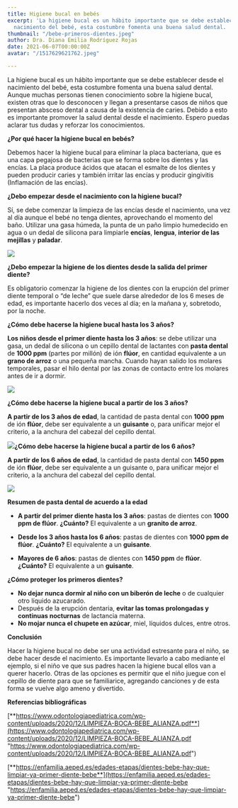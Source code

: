 ```yaml
---
title: Higiene bucal en bebés
excerpt: 'La higiene bucal es un hábito importante que se debe establecer desde el
  nacimiento del bebé, esta costumbre fomenta una buena salud dental. '
thumbnail: "/bebe-primeros-dientes.jpeg"
author: Dra. Diana Emilia Rodríguez Rojas
date: 2021-06-07T00:00:00Z
avatar: "/1517629621762.jpeg"

---
```

La higiene bucal es un hábito importante que se debe establecer desde el nacimiento del bebé, esta costumbre fomenta una buena salud dental. Aunque muchas personas tienen conocimiento sobre la higiene bucal, existen otras que lo desconocen y llegan a presentarse casos de niños que presentan absceso dental a causa de la existencia de caries. Debido a esto es importante promover la salud dental desde el nacimiento. Espero puedas aclarar tus dudas y reforzar los conocimientos.

**¿Por qué hacer la higiene bucal en bebés?**

Debemos hacer la higiene bucal para eliminar la placa bacteriana, que es una capa pegajosa de bacterias que se forma sobre los dientes y las encías. La placa produce ácidos que atacan el esmalte de los dientes y pueden producir caries y también irritar las encías y producir gingivitis (Inflamación de las encías).

**¿Debo empezar desde el nacimiento con la higiene bucal?**

Sí, se debe comenzar la limpieza de las encías desde el nacimiento, una vez al día aunque el bebé no tenga dientes, aprovechando el momento del baño. Utilizar una gasa húmeda, la punta de un paño limpio humedecido en agua o un dedal de silicona para limpiarle **encías**, **lengua**, **interior de las mejillas** y **paladar**.

![](/encias_bebe-1024x682.jpeg)

**¿Debo empezar la higiene de los dientes desde la salida del primer diente?**

Es obligatorio comenzar la higiene de los dientes con la erupción del primer diente temporal o “de leche” que suele darse alrededor de los 6 meses de edad, es importante hacerlo dos veces al día; en la mañana y, sobretodo, por la noche.

**¿Cómo debe hacerse la higiene bucal hasta los 3 años?**

**Los niños desde el primer diente hasta los 3 años**: se debe utilizar una gasa, un dedal de silicona o un cepillo dental de lactantes con **pasta dental** de **1000 ppm** (partes por millón) de ión **flúor**, en cantidad equivalente a un **grano de arroz** o una pequeña mancha. Cuando hayan salido los molares temporales, pasar el hilo dental por las zonas de contacto entre los molares antes de ir a dormir.

![](/unnamed-1.jpeg)

**¿Cómo debe hacerse la higiene bucal a partir de los 3 años?**

**A partir de los 3 años de edad**, la cantidad de pasta dental con **1000 ppm** de ión **flúor**, debe ser equivalente a un **guisante** o, para unificar mejor el criterio, a la anchura del cabezal del cepillo dental.

**![](/img_2870_sin.jpeg)¿Cómo debe hacerse la higiene bucal a partir de los 6 años?**

**A partir de los 6 años de edad**, la cantidad de pasta dental con **1450 ppm** de ión **flúor**, debe ser equivalente a un guisante o, para unificar mejor el criterio, a la anchura del cabezal del cepillo dental.

![](/higiene-bucodental-cuidar-los-dientes-de-los-ninos-a-diferentes-edades-620x349.jpeg)

**Resumen de pasta dental de acuerdo a la edad**

* **A partir del primer diente hasta los 3 años**: pastas de dientes con **1000 ppm de flúor**. **¿Cuánto?** El equivalente a un **granito de arroz**.
* **Desde los 3 años hasta los 6 años**: pastas de dientes con **1000 ppm de flúor**. **¿Cuánto?** El equivalente a un **guisante**.


* **Mayores de 6 años**: pastas de dientes con **1450 ppm** de **flúor**. **¿Cuánto?** El equivalente a un **guisante**.

**¿Cómo proteger los primeros dientes?**

* **No dejar nunca dormir al niño con un biberón de leche** o de cualquier otro líquido azucarado.
* Después de la erupción dentaria, **evitar las tomas prolongadas y continuas nocturnas** de lactancia materna.
* **No mojar nunca el chupete en azúcar**, miel, líquidos dulces, entre otros.

**Conclusión**

Hacer la higiene bucal no debe ser una actividad estresante para el niño, se debe hacer desde el nacimiento. Es importante llevarlo a cabo mediante el ejemplo, si el niño ve que sus padres hacen la higiene bucal ellos van a querer hacerlo. Otras de las opciones es permitir que el niño juegue con el cepillo de diente para que se familiarice, agregando canciones y de esta forma se vuelve algo ameno y divertido.

**Referencias bibliográficas**

[**https://www.odontologiapediatrica.com/wp-content/uploads/2020/12/LIMPIEZA-BOCA-BEBE_ALIANZA.pdf**](https://www.odontologiapediatrica.com/wp-content/uploads/2020/12/LIMPIEZA-BOCA-BEBE_ALIANZA.pdf "https://www.odontologiapediatrica.com/wp-content/uploads/2020/12/LIMPIEZA-BOCA-BEBE_ALIANZA.pdf")

[**https://enfamilia.aeped.es/edades-etapas/dientes-bebe-hay-que-limpiar-ya-primer-diente-bebe**](https://enfamilia.aeped.es/edades-etapas/dientes-bebe-hay-que-limpiar-ya-primer-diente-bebe "https://enfamilia.aeped.es/edades-etapas/dientes-bebe-hay-que-limpiar-ya-primer-diente-bebe")